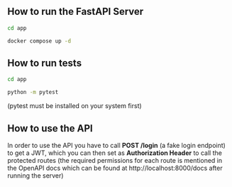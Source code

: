 ## How to run the FastAPI Server

```bash
cd app
```
```bash
docker compose up -d
```

## How to run tests

```bash
cd app
```
```bash
python -m pytest
```
(pytest must be installed on your system first)

## How to use the API

In order to use the API you have to call **POST /login** (a fake login endpoint) to get a JWT, which you can then set as **Authorization Header** to call the protected routes (the required permissions for each route is mentioned in the OpenAPI docs which can be found at http://localhost:8000/docs after running the server)